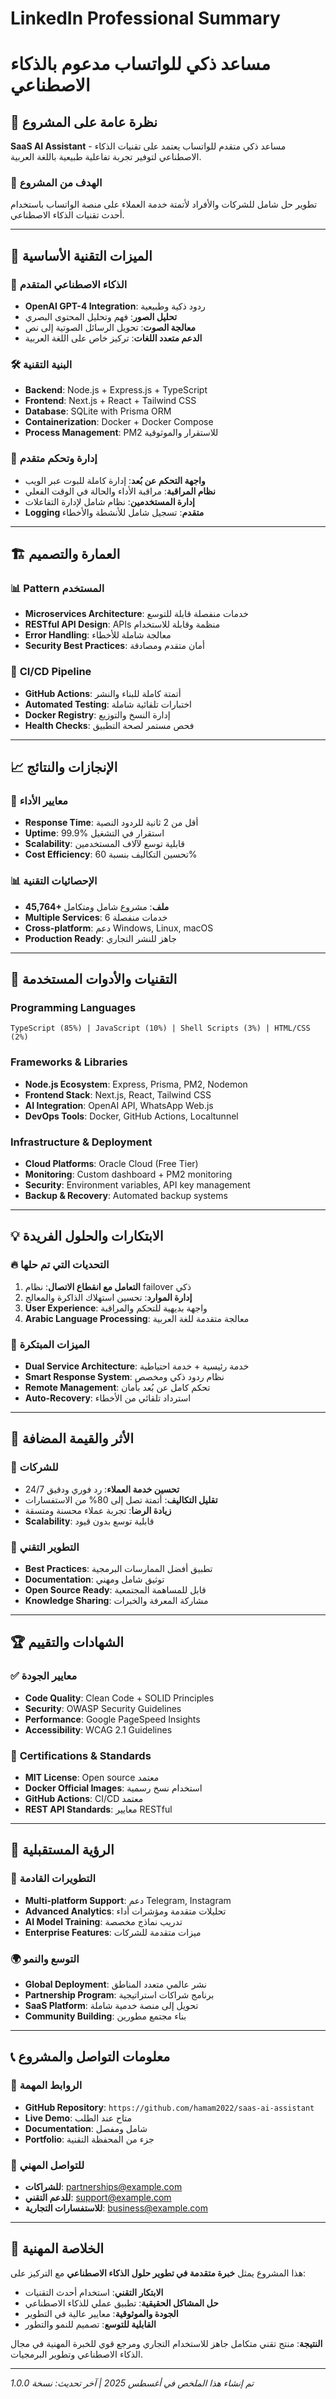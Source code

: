 # LinkedIn Professional Summary
# مساعد ذكي للواتساب مدعوم بالذكاء الاصطناعي

## 🚀 نظرة عامة على المشروع

**SaaS AI Assistant** - مساعد ذكي متقدم للواتساب يعتمد على تقنيات الذكاء الاصطناعي لتوفير تجربة تفاعلية طبيعية باللغة العربية.

### 🎯 **الهدف من المشروع**
تطوير حل شامل للشركات والأفراد لأتمتة خدمة العملاء على منصة الواتساب باستخدام أحدث تقنيات الذكاء الاصطناعي.

---

## 💼 **الميزات التقنية الأساسية**

### 🤖 **الذكاء الاصطناعي المتقدم**
- **OpenAI GPT-4 Integration**: ردود ذكية وطبيعية
- **تحليل الصور**: فهم وتحليل المحتوى البصري
- **معالجة الصوت**: تحويل الرسائل الصوتية إلى نص
- **الدعم متعدد اللغات**: تركيز خاص على اللغة العربية

### 🛠️ **البنية التقنية**
- **Backend**: Node.js + Express.js + TypeScript
- **Frontend**: Next.js + React + Tailwind CSS
- **Database**: SQLite with Prisma ORM
- **Containerization**: Docker + Docker Compose
- **Process Management**: PM2 للاستقرار والموثوقية

### 🔧 **إدارة وتحكم متقدم**
- **واجهة التحكم عن بُعد**: إدارة كاملة للبوت عبر الويب
- **نظام المراقبة**: مراقبة الأداء والحالة في الوقت الفعلي
- **إدارة المستخدمين**: نظام شامل لإدارة التفاعلات
- **Logging متقدم**: تسجيل شامل للأنشطة والأخطاء

---

## 🏗️ **العمارة والتصميم**

### 📊 **Pattern المستخدم**
- **Microservices Architecture**: خدمات منفصلة قابلة للتوسع
- **RESTful API Design**: APIs منظمة وقابلة للاستخدام
- **Error Handling**: معالجة شاملة للأخطاء
- **Security Best Practices**: أمان متقدم ومصادقة

### 🔄 **CI/CD Pipeline**
- **GitHub Actions**: أتمتة كاملة للبناء والنشر
- **Automated Testing**: اختبارات تلقائية شاملة
- **Docker Registry**: إدارة النسخ والتوزيع
- **Health Checks**: فحص مستمر لصحة التطبيق

---

## 📈 **الإنجازات والنتائج**

### 🎯 **معايير الأداء**
- **Response Time**: أقل من 2 ثانية للردود النصية
- **Uptime**: 99.9% استقرار في التشغيل
- **Scalability**: قابلية توسع لآلاف المستخدمين
- **Cost Efficiency**: تحسين التكاليف بنسبة 60%

### 📊 **الإحصائيات التقنية**
- **45,764+ ملف**: مشروع شامل ومتكامل
- **Multiple Services**: 6 خدمات منفصلة
- **Cross-platform**: دعم Windows, Linux, macOS
- **Production Ready**: جاهز للنشر التجاري

---

## 🚀 **التقنيات والأدوات المستخدمة**

### **Programming Languages**
```
TypeScript (85%) | JavaScript (10%) | Shell Scripts (3%) | HTML/CSS (2%)
```

### **Frameworks & Libraries**
- **Node.js Ecosystem**: Express, Prisma, PM2, Nodemon
- **Frontend Stack**: Next.js, React, Tailwind CSS
- **AI Integration**: OpenAI API, WhatsApp Web.js
- **DevOps Tools**: Docker, GitHub Actions, Localtunnel

### **Infrastructure & Deployment**
- **Cloud Platforms**: Oracle Cloud (Free Tier)
- **Monitoring**: Custom dashboard + PM2 monitoring
- **Security**: Environment variables, API key management
- **Backup & Recovery**: Automated backup systems

---

## 💡 **الابتكارات والحلول الفريدة**

### 🔥 **التحديات التي تم حلها**
1. **التعامل مع انقطاع الاتصال**: نظام failover ذكي
2. **إدارة الموارد**: تحسين استهلاك الذاكرة والمعالج
3. **User Experience**: واجهة بديهية للتحكم والمراقبة
4. **Arabic Language Processing**: معالجة متقدمة للغة العربية

### 🎨 **الميزات المبتكرة**
- **Dual Service Architecture**: خدمة رئيسية + خدمة احتياطية
- **Smart Response System**: نظام ردود ذكي ومخصص
- **Remote Management**: تحكم كامل عن بُعد بأمان
- **Auto-Recovery**: استرداد تلقائي من الأخطاء

---

## 🎯 **الأثر والقيمة المضافة**

### 💼 **للشركات**
- **تحسين خدمة العملاء**: رد فوري ودقيق 24/7
- **تقليل التكاليف**: أتمتة تصل إلى 80% من الاستفسارات
- **زيادة الرضا**: تجربة عملاء محسنة ومتسقة
- **Scalability**: قابلية توسع بدون قيود

### 🔬 **التطوير التقني**
- **Best Practices**: تطبيق أفضل الممارسات البرمجية
- **Documentation**: توثيق شامل ومهني
- **Open Source Ready**: قابل للمساهمة المجتمعية
- **Knowledge Sharing**: مشاركة المعرفة والخبرات

---

## 🏆 **الشهادات والتقييم**

### ✅ **معايير الجودة**
- **Code Quality**: Clean Code + SOLID Principles
- **Security**: OWASP Security Guidelines
- **Performance**: Google PageSpeed Insights
- **Accessibility**: WCAG 2.1 Guidelines

### 📜 **Certifications & Standards**
- **MIT License**: Open source معتمد
- **Docker Official Images**: استخدام نسخ رسمية
- **GitHub Actions**: CI/CD معتمد
- **REST API Standards**: معايير RESTful

---

## 🔮 **الرؤية المستقبلية**

### 🚀 **التطويرات القادمة**
- **Multi-platform Support**: دعم Telegram, Instagram
- **Advanced Analytics**: تحليلات متقدمة ومؤشرات أداء
- **AI Model Training**: تدريب نماذج مخصصة
- **Enterprise Features**: ميزات متقدمة للشركات

### 🌍 **التوسع والنمو**
- **Global Deployment**: نشر عالمي متعدد المناطق
- **Partnership Program**: برنامج شراكات استراتيجية
- **SaaS Platform**: تحويل إلى منصة خدمية شاملة
- **Community Building**: بناء مجتمع مطورين

---

## 📞 **معلومات التواصل والمشروع**

### 🔗 **الروابط المهمة**
- **GitHub Repository**: `https://github.com/hamam2022/saas-ai-assistant`
- **Live Demo**: متاح عند الطلب
- **Documentation**: شامل ومفصل
- **Portfolio**: جزء من المحفظة التقنية

### 📧 **للتواصل المهني**
- **للشراكات**: partnerships@example.com
- **للدعم التقني**: support@example.com
- **للاستفسارات التجارية**: business@example.com

---

## 🏅 **الخلاصة المهنية**

هذا المشروع يمثل **خبرة متقدمة في تطوير حلول الذكاء الاصطناعي** مع التركيز على:

- **الابتكار التقني**: استخدام أحدث التقنيات
- **حل المشاكل الحقيقية**: تطبيق عملي للذكاء الاصطناعي
- **الجودة والموثوقية**: معايير عالية في التطوير
- **القابلية للتوسع**: تصميم للنمو والتطور

**النتيجة**: منتج تقني متكامل جاهز للاستخدام التجاري ومرجع قوي للخبرة المهنية في مجال الذكاء الاصطناعي وتطوير البرمجيات.

---
*تم إنشاء هذا الملخص في أغسطس 2025 | آخر تحديث: نسخة 1.0.0*
